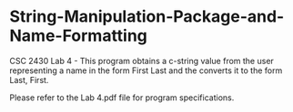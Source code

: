 # String-Manipulation-Package-and-Name-Formatting
CSC 2430 Lab 4 - This program obtains a c-string value from the user representing a name in the form First Last and the converts it to the form Last, First.

Please refer to the Lab 4.pdf file for program specifications.
